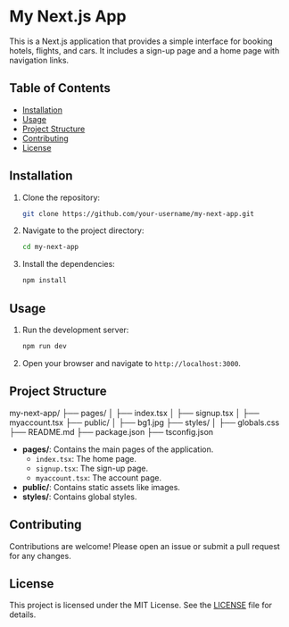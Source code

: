 # My Next.js App

This is a Next.js application that provides a simple interface for booking hotels, flights, and cars. It includes a sign-up page and a home page with navigation links.

## Table of Contents

- [Installation](#installation)
- [Usage](#usage)
- [Project Structure](#project-structure)
- [Contributing](#contributing)
- [License](#license)

## Installation

1. Clone the repository:
    ```bash
    git clone https://github.com/your-username/my-next-app.git
    ```

2. Navigate to the project directory:
    ```bash
    cd my-next-app
    ```

3. Install the dependencies:
    ```bash
    npm install
    ```

## Usage

1. Run the development server:
    ```bash
    npm run dev
    ```

2. Open your browser and navigate to `http://localhost:3000`.

## Project Structure
my-next-app/
├── pages/
│ ├── index.tsx
│ ├── signup.tsx
│ ├── myaccount.tsx
├── public/
│ ├── bg1.jpg
├── styles/
│ ├── globals.css
├── README.md
├── package.json
├── tsconfig.json


- **pages/**: Contains the main pages of the application.
  - `index.tsx`: The home page.
  - `signup.tsx`: The sign-up page.
  - `myaccount.tsx`: The account page.
- **public/**: Contains static assets like images.
- **styles/**: Contains global styles.

## Contributing

Contributions are welcome! Please open an issue or submit a pull request for any changes.

## License

This project is licensed under the MIT License. See the [LICENSE](LICENSE) file for details.
